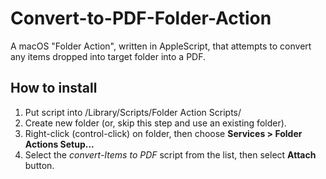 # Convert-to-PDF-Folder-Action
A macOS "Folder Action", written in AppleScript, that attempts to convert any items dropped into target folder into a PDF.

## How to install
1. Put script into /Library/Scripts/Folder Action Scripts/
2. Create new folder (or, skip this step and use an existing folder).
3. Right-click (control-click) on folder, then choose **Services > Folder Actions Setup...**
4. Select the *convert-Items to PDF* script from the list, then select **Attach** button.


